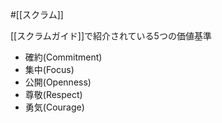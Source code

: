 #[[スクラム]]

[[スクラムガイド]]で紹介されている5つの価値基準

- 確約(Commitment)
- 集中(Focus)
- 公開(Openness)
- 尊敬(Respect)
- 勇気(Courage)